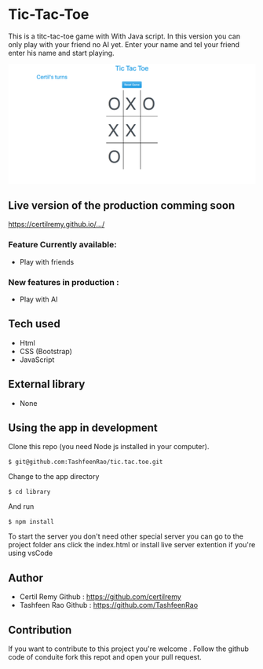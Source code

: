 #   Tic-Tac-Toe
This is a titc-tac-toe game with With Java script. In this version you can only play with your friend no AI yet. Enter your name and tel your friend enter his name and start playing.

<p align="center">
    <img src="final.png">
</p>

## Live version of the production comming soon
https://certilremy.github.io/.../

### Feature Currently available:

* Play with friends

### New features in production :

* Play with AI

## Tech used 
* Html
* CSS (Bootstrap)
* JavaScript

## External library 

* None


## Using the app in development 
Clone this repo (you need Node js installed in your computer).
```
$ git@github.com:TashfeenRao/tic.tac.toe.git
```

 Change to the app directory 
 
 ```
$ cd library
 ```

   And run 

```
$ npm install 
```

To start the server you don't need other special server you can go to the project folder ans click the index.html or install live server extention if you're using vsCode

## Author 

* Certil Remy    Github : https://github.com/certilremy
* Tashfeen Rao   Github : https://github.com/TashfeenRao
## Contribution 

If you want to contribute to this project you're welcome .
Follow the github code of conduite fork this repot and open your pull request. 
